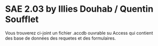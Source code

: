 # **SAE 2.03 by Illies Douhab / Quentin Soufflet**

Vous trouverez ci-joint un fichier .accdb ouvrable su Access qui contient des base de données des requetes et des formulaires.
